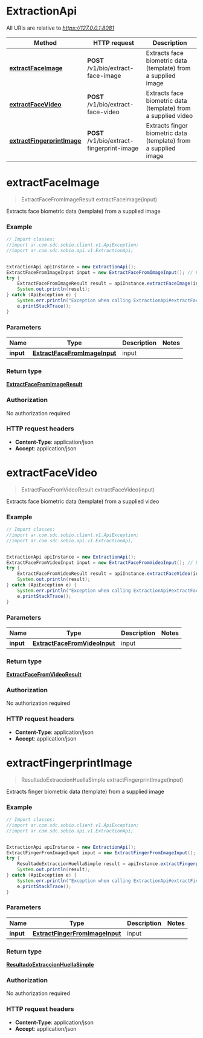# ExtractionApi

All URIs are relative to *https://127.0.0.1:8081*

Method | HTTP request | Description
------------- | ------------- | -------------
[**extractFaceImage**](ExtractionApi.md#extractFaceImage) | **POST** /v1/bio/extract-face-image | Extracts face biometric data (template) from a supplied image
[**extractFaceVideo**](ExtractionApi.md#extractFaceVideo) | **POST** /v1/bio/extract-face-video | Extracts face biometric data (template) from a supplied video
[**extractFingerprintImage**](ExtractionApi.md#extractFingerprintImage) | **POST** /v1/bio/extract-fingerprint-image | Extracts finger biometric data (template) from a supplied image


<a name="extractFaceImage"></a>
# **extractFaceImage**
> ExtractFaceFromImageResult extractFaceImage(input)

Extracts face biometric data (template) from a supplied image

### Example
```java
// Import classes:
//import ar.com.sdc.sobio.client.v1.ApiException;
//import ar.com.sdc.sobio.api.v1.ExtractionApi;


ExtractionApi apiInstance = new ExtractionApi();
ExtractFaceFromImageInput input = new ExtractFaceFromImageInput(); // ExtractFaceFromImageInput | input
try {
    ExtractFaceFromImageResult result = apiInstance.extractFaceImage(input);
    System.out.println(result);
} catch (ApiException e) {
    System.err.println("Exception when calling ExtractionApi#extractFaceImage");
    e.printStackTrace();
}
```

### Parameters

Name | Type | Description  | Notes
------------- | ------------- | ------------- | -------------
 **input** | [**ExtractFaceFromImageInput**](ExtractFaceFromImageInput.md)| input |

### Return type

[**ExtractFaceFromImageResult**](ExtractFaceFromImageResult.md)

### Authorization

No authorization required

### HTTP request headers

 - **Content-Type**: application/json
 - **Accept**: application/json

<a name="extractFaceVideo"></a>
# **extractFaceVideo**
> ExtractFaceFromVideoResult extractFaceVideo(input)

Extracts face biometric data (template) from a supplied video

### Example
```java
// Import classes:
//import ar.com.sdc.sobio.client.v1.ApiException;
//import ar.com.sdc.sobio.api.v1.ExtractionApi;


ExtractionApi apiInstance = new ExtractionApi();
ExtractFaceFromVideoInput input = new ExtractFaceFromVideoInput(); // ExtractFaceFromVideoInput | input
try {
    ExtractFaceFromVideoResult result = apiInstance.extractFaceVideo(input);
    System.out.println(result);
} catch (ApiException e) {
    System.err.println("Exception when calling ExtractionApi#extractFaceVideo");
    e.printStackTrace();
}
```

### Parameters

Name | Type | Description  | Notes
------------- | ------------- | ------------- | -------------
 **input** | [**ExtractFaceFromVideoInput**](ExtractFaceFromVideoInput.md)| input |

### Return type

[**ExtractFaceFromVideoResult**](ExtractFaceFromVideoResult.md)

### Authorization

No authorization required

### HTTP request headers

 - **Content-Type**: application/json
 - **Accept**: application/json

<a name="extractFingerprintImage"></a>
# **extractFingerprintImage**
> ResultadoExtraccionHuellaSimple extractFingerprintImage(input)

Extracts finger biometric data (template) from a supplied image

### Example
```java
// Import classes:
//import ar.com.sdc.sobio.client.v1.ApiException;
//import ar.com.sdc.sobio.api.v1.ExtractionApi;


ExtractionApi apiInstance = new ExtractionApi();
ExtractFingerFromImageInput input = new ExtractFingerFromImageInput(); // ExtractFingerFromImageInput | input
try {
    ResultadoExtraccionHuellaSimple result = apiInstance.extractFingerprintImage(input);
    System.out.println(result);
} catch (ApiException e) {
    System.err.println("Exception when calling ExtractionApi#extractFingerprintImage");
    e.printStackTrace();
}
```

### Parameters

Name | Type | Description  | Notes
------------- | ------------- | ------------- | -------------
 **input** | [**ExtractFingerFromImageInput**](ExtractFingerFromImageInput.md)| input |

### Return type

[**ResultadoExtraccionHuellaSimple**](ResultadoExtraccionHuellaSimple.md)

### Authorization

No authorization required

### HTTP request headers

 - **Content-Type**: application/json
 - **Accept**: application/json

